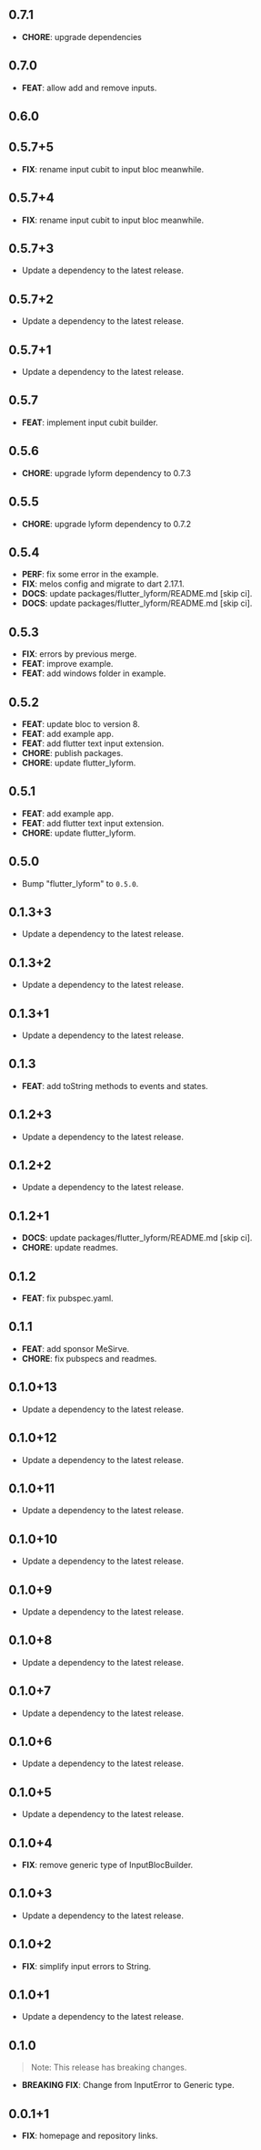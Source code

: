 ## 0.7.1

 - **CHORE**: upgrade dependencies

## 0.7.0

 - **FEAT**: allow add and remove inputs.

## 0.6.0

## 0.5.7+5

 - **FIX**: rename input cubit to input bloc meanwhile.

## 0.5.7+4

 - **FIX**: rename input cubit to input bloc meanwhile.

## 0.5.7+3

 - Update a dependency to the latest release.

## 0.5.7+2

 - Update a dependency to the latest release.

## 0.5.7+1

 - Update a dependency to the latest release.

## 0.5.7

 - **FEAT**: implement input cubit builder.

## 0.5.6

 - **CHORE**: upgrade lyform dependency to 0.7.3

## 0.5.5

 - **CHORE**: upgrade lyform dependency to 0.7.2

## 0.5.4

 - **PERF**: fix some error in the example.
 - **FIX**: melos config and migrate to dart 2.17.1.
 - **DOCS**: update packages/flutter_lyform/README.md [skip ci].
 - **DOCS**: update packages/flutter_lyform/README.md [skip ci].

## 0.5.3

 - **FIX**: errors by previous merge.
 - **FEAT**: improve example.
 - **FEAT**: add windows folder in example.

## 0.5.2

 - **FEAT**: update bloc to version 8.
 - **FEAT**: add example app.
 - **FEAT**: add flutter text input extension.
 - **CHORE**: publish packages.
 - **CHORE**: update flutter_lyform.

## 0.5.1

 - **FEAT**: add example app.
 - **FEAT**: add flutter text input extension.
 - **CHORE**: update flutter_lyform.

## 0.5.0

 - Bump "flutter_lyform" to `0.5.0`.

## 0.1.3+3

 - Update a dependency to the latest release.

## 0.1.3+2

 - Update a dependency to the latest release.

## 0.1.3+1

 - Update a dependency to the latest release.

## 0.1.3

 - **FEAT**: add toString methods to events and states.

## 0.1.2+3

 - Update a dependency to the latest release.

## 0.1.2+2

 - Update a dependency to the latest release.

## 0.1.2+1

 - **DOCS**: update packages/flutter_lyform/README.md [skip ci].
 - **CHORE**: update readmes.

## 0.1.2

 - **FEAT**: fix pubspec.yaml.

## 0.1.1

 - **FEAT**: add sponsor MeSirve.
 - **CHORE**: fix pubspecs and readmes.

## 0.1.0+13

 - Update a dependency to the latest release.

## 0.1.0+12

 - Update a dependency to the latest release.

## 0.1.0+11

 - Update a dependency to the latest release.

## 0.1.0+10

 - Update a dependency to the latest release.

## 0.1.0+9

 - Update a dependency to the latest release.

## 0.1.0+8

 - Update a dependency to the latest release.

## 0.1.0+7

 - Update a dependency to the latest release.

## 0.1.0+6

 - Update a dependency to the latest release.

## 0.1.0+5

 - Update a dependency to the latest release.

## 0.1.0+4

 - **FIX**: remove generic type of InputBlocBuilder.

## 0.1.0+3

 - Update a dependency to the latest release.

## 0.1.0+2

 - **FIX**: simplify input errors to String.

## 0.1.0+1

 - Update a dependency to the latest release.

## 0.1.0

> Note: This release has breaking changes.

 - **BREAKING** **FIX**: Change from InputError to Generic type.

## 0.0.1+1

 - **FIX**: homepage and repository links.
